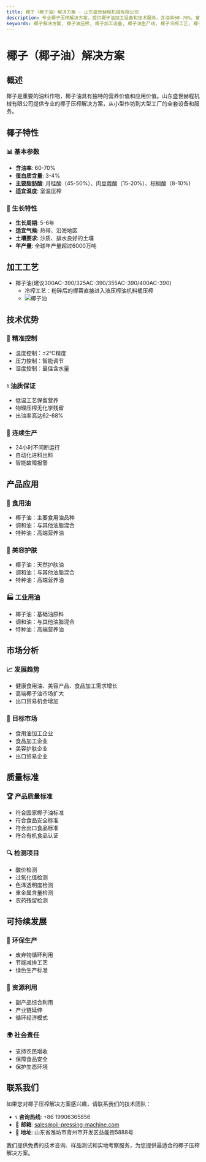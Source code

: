 ```yaml
---
title: 椰子（椰子油）解决方案 - 山东盛世赫程机械有限公司
description: 专业椰子压榨解决方案，提供椰子油加工设备和技术服务，含油率60-70%，富含月桂酸，采用冷榨工艺保留营养，满足健康食用油和美容产品需求。
keywords: 椰子解决方案, 椰子油压榨, 椰子加工设备, 椰子油生产线, 椰子冷榨工艺, 椰子压榨机, 椰子油提取, 椰子油料加工, 椰子油压榨设备, 椰子油生产设备
---
```


# 椰子（椰子油）解决方案

## 概述

椰子是重要的油料作物，椰子油具有独特的营养价值和应用价值。山东盛世赫程机械有限公司提供专业的椰子压榨解决方案，从小型作坊到大型工厂的全套设备和服务。

## 椰子特性

### 📊 基本参数
- **含油率**: 60-70%
- **蛋白质含量**: 3-4%
- **主要脂肪酸**: 月桂酸（45-50%）、肉豆蔻酸（15-20%）、棕榈酸（8-10%)
- **适宜温度**: 室温压榨

### 🌱 生长特性
- **生长周期**: 5-6年
- **适宜气候**: 热带、沿海地区
- **土壤要求**: 沙质、排水良好的土壤
- **年产量**: 全球年产量超过6000万吨

## 加工工艺

+  椰子油(建议300AC-390/325AC-390/355AC-390/400AC-390)
     + 冷榨工艺：粉碎后的椰蓉直接进入液压榨油机料桶压榨
     +  ![椰子油](/images/椰蓉Coconut%20puree冷榨工艺.png)



## 技术优势

### 🎯 精准控制
- 温度控制：±2℃精度
- 压力控制：智能调节
- 湿度控制：最佳含水量

### 💧 油质保证
- 低温工艺保留营养
- 物理压榨无化学残留
- 出油率高达62-68%

### 🔄 连续生产
- 24小时不间断运行
- 自动化进料出料
- 智能故障报警

## 产品应用

### 🍳 食用油
- 椰子油：主要食用油品种
- 调和油：与其他油脂混合
- 特种油：高端营养油

### 💄 美容护肤
- 椰子油：天然护肤油
- 调和油：与其他油脂混合
- 特种油：高端营养油

### 🏭 工业用油
- 椰子油：基础油原料
- 调和油：与其他油脂混合
- 特种油：高端营养油

## 市场分析

### 📈 发展趋势
- 健康食用油、美容产品、食品加工需求增长
- 高端椰子油市场扩大
- 出口贸易机会增加

### 🎯 目标市场
- 食用油加工企业
- 食品加工企业
- 美容护肤企业
- 出口贸易企业

## 质量标准

### 🏆 产品质量标准
- 符合国家椰子油标准
- 符合食品安全标准
- 符合出口食品标准
- 符合有机食品认证

### 🔍 检测项目
- 酸价检测
- 过氧化值检测
- 色泽透明度检测
- 重金属含量检测
- 农药残留检测

## 可持续发展

### 🌱 环保生产
- 废弃物循环利用
- 节能减排工艺
- 绿色生产标准

### 🔄 资源利用
- 副产品综合利用
- 产业链延伸
- 循环经济模式

### 🌍 社会责任
- 支持农民增收
- 保障食品安全
- 保护生态环境

## 联系我们

如果您对椰子压榨解决方案感兴趣，请联系我们的技术团队：

- 📞 **咨询热线**: +86 19906365856
- 📧 **邮箱**: sales@oil-pressing-machine.com
- 📍 **地址**: 山东省潍坊市青州市开发区益能街5888号

我们提供免费的技术咨询、样品测试和实地考察服务，为您提供最适合的椰子压榨解决方案。